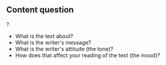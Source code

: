 ## Content question
?
- What is the text about?
- What is the writer's message?
- What is the writer's attitude (the tone)?
- How does that affect your reading of the text (the mood)?